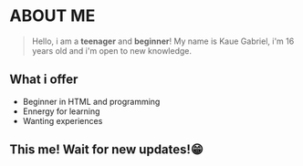 # ABOUT ME
>Hello, i am a **teenager** and **beginner**!
>My name is Kaue Gabriel, i'm 16 years old and i'm open to new knowledge.
## What i offer
* Beginner in HTML and programming
* Ennergy for learning
* Wanting experiences
## This me! Wait for new updates!😁

